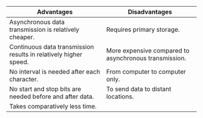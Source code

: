 | Advantages                                                           | Disadvantages                                        |
|----------------------------------------------------------------------|------------------------------------------------------|
|  Asynchronous data transmission is relatively cheaper.             | Requires primary storage.                           |
|  Continuous data transmission results in relatively higher speed.  | More expensive compared to asynchronous transmission.|
|  No interval is needed after each character.                       | From computer to computer only.                     |
|  No start and stop bits are needed before and after data.          | To send data to distant locations.                  |
|  Takes comparatively less time.                                    |                                                      |
